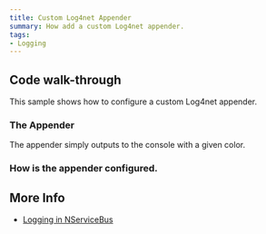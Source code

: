```yaml
---
title: Custom Log4net Appender
summary: How add a custom Log4net appender.
tags:
- Logging
---
```


## Code walk-through

This sample shows how to configure a custom Log4net appender.

### The Appender

The appender simply outputs to the console with a given color.

<!-- import Appender -->

### How is the appender configured. 

<!-- import ConfigureAppender --> 
   
## More Info

 * [Logging in NServiceBus](/nservicebus/logging/)